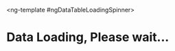   <ng-template #ngDataTableLoadingSpinner>
    <h1>Data Loading, Please wait...</h1>
  </ng-template>
